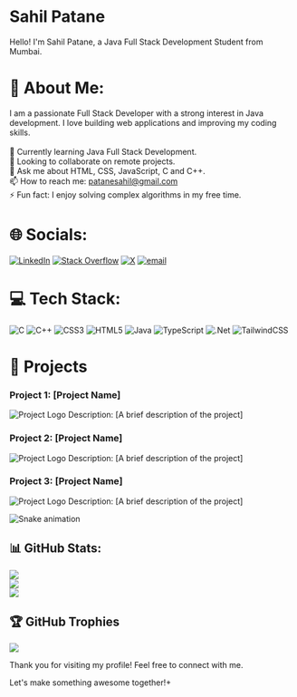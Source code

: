# Sahil Patane

Hello! I'm Sahil Patane, a Java Full Stack Development Student from Mumbai.



# 💫 About Me:
 I am a passionate Full Stack Developer with a strong interest in Java development. I love building web applications and improving my coding skills.<br><br>🌱 Currently learning Java Full Stack Development.<br>👯 Looking to collaborate on remote projects.<br>💬 Ask me about HTML, CSS, JavaScript, C and C++.<br>📫 How to reach me: patanesahil@gmail.com<br>⚡ Fun fact: I enjoy solving complex algorithms in my free time.


# 🌐 Socials:
[![LinkedIn](https://img.shields.io/badge/LinkedIn-%230077B5.svg?logo=linkedin&logoColor=white)](https://linkedin.com/in/https://www.linkedin.com/feed/) [![Stack Overflow](https://img.shields.io/badge/-Stackoverflow-FE7A16?logo=stack-overflow&logoColor=white)](https://stackoverflow.com/users/https://stackoverflow.com/questions) [![X](https://img.shields.io/badge/X-black.svg?logo=X&logoColor=white)](https://x.com/https://x.com/home) [![email](https://img.shields.io/badge/Email-D14836?logo=gmail&logoColor=white)](mailto:patanesahil@gmail.com) 


# 💻 Tech Stack:
![C](https://img.shields.io/badge/c-%2300599C.svg?style=plastic&logo=c&logoColor=white) ![C++](https://img.shields.io/badge/c++-%2300599C.svg?style=plastic&logo=c%2B%2B&logoColor=white) ![CSS3](https://img.shields.io/badge/css3-%231572B6.svg?style=plastic&logo=css3&logoColor=white) ![HTML5](https://img.shields.io/badge/html5-%23E34F26.svg?style=plastic&logo=html5&logoColor=white) ![Java](https://img.shields.io/badge/java-%23ED8B00.svg?style=plastic&logo=openjdk&logoColor=white) ![TypeScript](https://img.shields.io/badge/typescript-%23007ACC.svg?style=plastic&logo=typescript&logoColor=white) ![.Net](https://img.shields.io/badge/.NET-5C2D91?style=plastic&logo=.net&logoColor=white) ![TailwindCSS](https://img.shields.io/badge/tailwindcss-%2338B2AC.svg?style=plastic&logo=tailwind-css&logoColor=white)


# 🚀 Projects

### Project 1: [Project Name]
![Project Logo](https://via.placeholder.com/50) <!-- Replace with your project logo URL -->
Description: [A brief description of the project]

### Project 2: [Project Name]
![Project Logo](https://via.placeholder.com/50) <!-- Replace with your project logo URL -->
Description: [A brief description of the project]

### Project 3: [Project Name]
![Project Logo](https://via.placeholder.com/50) <!-- Replace with your project logo URL -->
Description: [A brief description of the project]

<img src="https://raw.githubusercontent.com/SahilPatane46/SahilPatane46/output/snake.svg" alt="Snake animation" />

## 📊 GitHub Stats:
![](https://github-readme-stats.vercel.app/api?username=SahilPatane46&theme=dark&hide_border=false&include_all_commits=true&count_private=false)<br/>
![](https://github-readme-streak-stats.herokuapp.com/?user=SahilPatane46&theme=dark&hide_border=false)<br/>
![](https://github-readme-stats.vercel.app/api/top-langs/?username=SahilPatane46&theme=dark&hide_border=false&include_all_commits=true&count_private=false&layout=compact)


## 🏆 GitHub Trophies
![](https://github-profile-trophy.vercel.app/?username=SahilPatane46&theme=default&no-frame=false&no-bg=false&margin-w=4)


Thank you for visiting my profile! Feel free to connect with me.

Let's make something awesome together!+

